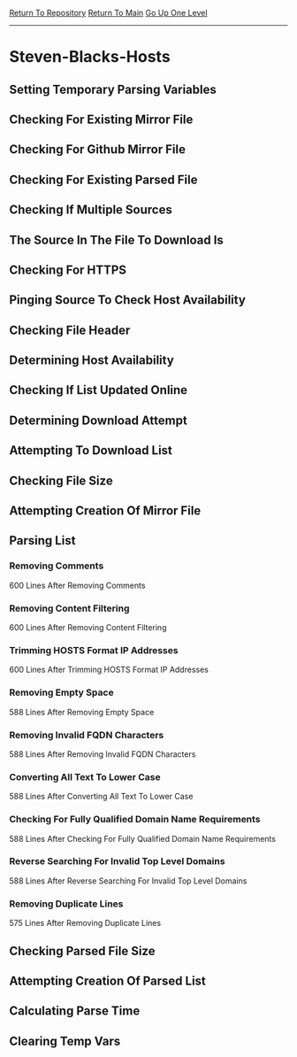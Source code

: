 [Return To Repository](https://github.com/deathbybandaid/piholeparser/)
[Return To Main](https://github.com/deathbybandaid/piholeparser/blob/master/RecentRunLogs/Mainlog.md)
[Go Up One Level](https://github.com/deathbybandaid/piholeparser/blob/master/RecentRunLogs/TopLevelScripts/30-Processing-External-Blacklists.md)
____________________________________
# Steven-Blacks-Hosts
## Setting Temporary Parsing Variables
## Checking For Existing Mirror File
## Checking For Github Mirror File
## Checking For Existing Parsed File
## Checking If Multiple Sources
## The Source In The File To Download Is
## Checking For HTTPS
## Pinging Source To Check Host Availability
## Checking File Header
## Determining Host Availability
## Checking If List Updated Online
## Determining Download Attempt
## Attempting To Download List
## Checking File Size
## Attempting Creation Of Mirror File
## Parsing List
### Removing Comments
600 Lines After Removing Comments
### Removing Content Filtering
600 Lines After Removing Content Filtering
### Trimming HOSTS Format IP Addresses
600 Lines After Trimming HOSTS Format IP Addresses
### Removing Empty Space
588 Lines After Removing Empty Space
### Removing Invalid FQDN Characters
588 Lines After Removing Invalid FQDN Characters
### Converting All Text To Lower Case
588 Lines After Converting All Text To Lower Case
### Checking For Fully Qualified Domain Name Requirements
588 Lines After Checking For Fully Qualified Domain Name Requirements
### Reverse Searching For Invalid Top Level Domains
588 Lines After Reverse Searching For Invalid Top Level Domains
### Removing Duplicate Lines
575 Lines After Removing Duplicate Lines
## Checking Parsed File Size
## Attempting Creation Of Parsed List
## Calculating Parse Time
## Clearing Temp Vars
